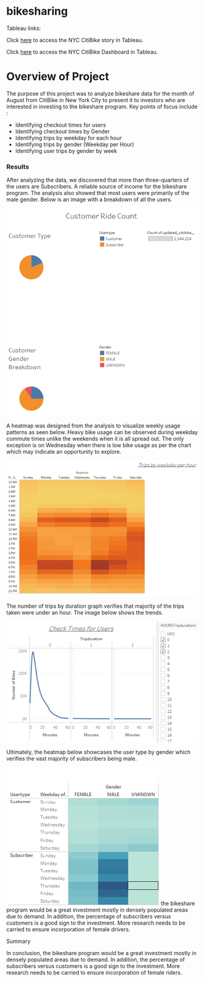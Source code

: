 # bikesharing

Tableau links:
 
Click [here](https://public.tableau.com/app/profile/peter.gitwekere/viz/NYCitiBikeAnalysis_16637366339800/NYCCitiBikeAnalysis) to access the NYC CitiBike story in Tableau.

Click [here](https://public.tableau.com/app/profile/peter.gitwekere/viz/NEWYORKCITIBIKEDASHBOARD/NYCCitibikeDashboard) to access the NYC CitiBike Dashboard in Tableau.

# Overview of Project

The purpose of this project was to analyze bikeshare data for the month of August from CitiBike in New York City to present it to investors who are interested in investing to the bikeshare program. Key points of focus include :

- Identifying checkout times for users
- Identifying checkout times by Gender
- Identifying trips by weekday for each hour
- Identifying trips by gender (Weekday per Hour)
- Identifying user trips by gender by week

### Results

After analyzing the data, we discovered that more than three-quarters of the users are Subscribers. A reliable source of income for the bikeshare program. The analysis also showed that most users were primarily of the male gender. Below is an image with a breakdown of all the users. 

![Customer Ride Count](customer_rideCount.png)

A heatmap was designed from the analysis to visualize weekly usage patterns as seen below. Heavy bike usage can be observed during weekday commute times unlike the weekends when it is all spread out. The only exception is on Wednesday when there is low bike usage as per the chart which may indicate an opportunity to explore.

![Weekly Usage Patterns](weekly_usagePatterns.png)

The number of trips by duration graph verifies that majority of the trips taken were under an hour. The image below shows the trends.

![Number of Trips by Duration](number_trips_byDuration.png)

Ultimately, the heatmap below showcases the user type by gender which verifies the vast majority of subscribers being male.

![User Trips by Gender by weekday](tripsbyGender_by_weekday.png) the bikeshare program would be a great investment mostly in densely populated areas due to demand. In addition, the percentage of subscribers versus customers is a good sign to the investment. More research needs to be carried to ensure incorporation of female drivers.

Summary

In conclusion, the bikeshare program would be a great investment mostly in densely populated areas due to demand. In addition, the percentage of subscribers versus customers is a good sign to the investment. More research needs to be carried to ensure incorporation of female riders.
  
